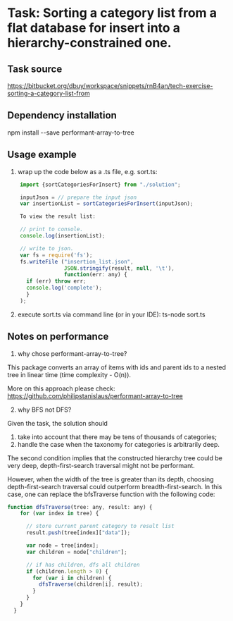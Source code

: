 # Task: Sorting a category list from a flat database for insert into a hierarchy-constrained one. 

## Task source
https://bitbucket.org/dbuy/workspace/snippets/rnB4an/tech-exercise-sorting-a-category-list-from

## Dependency installation
npm install --save performant-array-to-tree

## Usage example
1. wrap up the code below as a .ts file, e.g. sort.ts: 
```js
    import {sortCategoriesForInsert} from "./solution";

    inputJson = // prepare the input json
    var insertionList = sortCategoriesForInsert(inputJson);

    To view the result list: 

    // print to console.
    console.log(insertionList); 

    // write to json.
    var fs = require('fs');
    fs.writeFile ("insertion_list.json", 
                  JSON.stringify(result, null, '\t'), 
                  function(err: any) {
      if (err) throw err;
      console.log('complete');
      }
    );
```

2. execute sort.ts via command line (or in your IDE):
    ts-node sort.ts

## Notes on performance
1. why chose performant-array-to-tree? 

This package converts an array of items with ids and parent ids to a nested tree in linear time (time complexity - O(n)).

More on this approach please check: https://github.com/philipstanislaus/performant-array-to-tree

2. why BFS not DFS?

Given the task, the solution should 
1) take into account that there may be tens of thousands of categories; 
2) handle the case when the taxonomy for categories is arbitrarily deep.

The second condition implies that the constructed hierarchy tree could be very deep, depth-first-search traversal might not be performant. 

However, when the width of the tree is greater than its depth, choosing depth-first-search traversal could outperform breadth-first-search. In this case, one can replace the bfsTraverse function with the following code:

```js
function dfsTraverse(tree: any, result: any) {
    for (var index in tree) {

      // store current parent category to result list
      result.push(tree[index]["data"]);

      var node = tree[index];
      var children = node["children"];

      // if has children, dfs all children
      if (children.length > 0) {
        for (var i in children) {
          dfsTraverse(children[i], result);
        }
      }
    }
  }
```